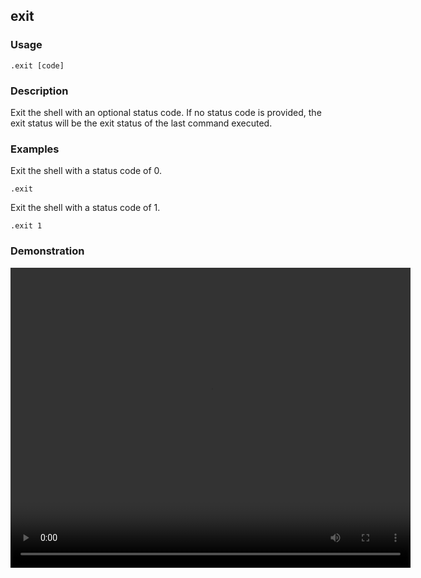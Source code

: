 ## exit

### Usage

```text
.exit [code]
```

### Description

Exit the shell with an optional status code. If no status code is provided, the exit status will be the exit status of
the last command executed.

### Examples

Exit the shell with a status code of 0.

```text
.exit
```

Exit the shell with a status code of 1.

```text
.exit 1
```

### Demonstration

<video width="640" height="480" controls>
  <source src="./demo.webm" type="video/webm">
  Your browser does not support the video tag.
</video>

